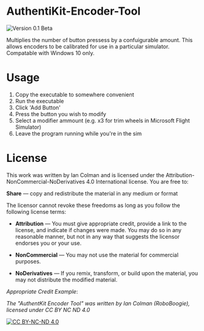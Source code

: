 # AuthentiKit-Encoder-Tool
![Version 0.1 Beta](https://img.shields.io/badge/Version-0.1--beta-blue)

Multiplies the number of button pressess by a confuigurable amount. This allows encoders to be calibrated for use in a particular simulator. Compatable with Windows 10 only.

# Usage

1. Copy the executable to somewhere convenient
2. Run the executable
3. Click 'Add Button'
4. Press the button you wish to modify
5. Select a modifier ammount (e.g. x3 for trim wheels in Microsoft Flight Simulator)
6. Leave the program running while you're in the sim

# License

This work was written by Ian Colman and is licensed under the Attribution-NonCommercial-NoDerivatives 4.0 International license. You are free to:

**Share** — copy and redistribute the material in any medium or format

The licensor cannot revoke these freedoms as long as you follow the following license terms:

* **Attribution** — You must give appropriate credit, provide a link to the license, and indicate if changes were made. You may do so in any reasonable manner, but not in any way that suggests the licensor endorses you or your use.

* **NonCommercial** — You may not use the material for commercial purposes.

* **NoDerivatives** — If you remix, transform, or build upon the material, you may not distribute the modified material. 

*Appropriate Credit Example*:

*The "AuthentKit Encoder Tool" was written by Ian Colman (RoboBoogie), licensed under CC BY NC ND 4.0*

[![CC BY-NC-ND 4.0][cc-by-nc-nd-image]][cc-by-nc-nd]

[cc-by-nc-nd]: http://creativecommons.org/licenses/by-nc-nd/4.0/
[cc-by-nc-nd-image]: https://licensebuttons.net/l/by-nc-nd/4.0/88x31.png
[cc-by-nc-nd-shield]: https://img.shields.io/badge/License-CC%20BY%20NC%20ND%204.0-lightgrey.svg
